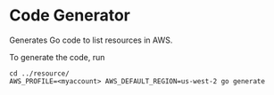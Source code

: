 # Code Generator

Generates Go code to list resources in AWS.

To generate the code, run

    cd ../resource/
    AWS_PROFILE=<myaccount> AWS_DEFAULT_REGION=us-west-2 go generate
